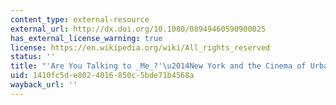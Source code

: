 ```yaml
---
content_type: external-resource
external_url: http://dx.doi.org/10.1080/08949460590900025
has_external_license_warning: true
license: https://en.wikipedia.org/wiki/All_rights_reserved
status: ''
title: "'Are You Talking to _Me_?'\u2014New York and the Cinema of Urban Alienation"
uid: 1410fc5d-e802-4016-850c-5bde71b4568a
wayback_url: ''
---
```

